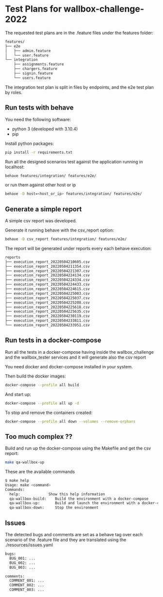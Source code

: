 # Test Plans for wallbox-challenge-2022

The requested test plans are in the .feature files under the features folder:

```bash
features/
├── e2e
│   ├── admin.feature
│   └── user.feature
└── integration
    ├── assignments.feature
    ├── chargers.feature
    ├── signin.feature
    └── users.feature
```

The integration test plan is split in files by endpoints, and the e2e test plan by roles.

## Run tests with behave
You need the following software:
 - python 3 (developed with 3.10.4)
 - pip

Install python packages:
```bash
pip install -r requirements.txt
```
Run all the designed scenarios test against the application running in localhost:
```bash
behave features/integration/ features/e2e/
```
or run them against other host or ip
```bash
behave -D host=<host_or_ip> features/integration/ features/e2e/
```

## Generate a simple report
A simple csv report was developed.

Generate it running behave with the csv_report option:
```bash
behave -D csv_report features/integration/ features/e2e/
```

The report will be generated under reports every each behave execution:
```bash
reports
├── execution_report_20220504210605.csv
├── execution_report_20220504211354.csv
├── execution_report_20220504221307.csv
├── execution_report_20220504224134.csv
├── execution_report_20220504224334.csv
├── execution_report_20220504224433.csv
├── execution_report_20220504224615.csv
├── execution_report_20220504225003.csv
├── execution_report_20220504225037.csv
├── execution_report_20220504225208.csv
├── execution_report_20220504225618.csv
├── execution_report_20220504225635.csv
├── execution_report_20220504230119.csv
├── execution_report_20220504233811.csv
└── execution_report_20220504233951.csv
```

## Run tests in a docker-compose

Run all the tests in a docker-compose having inside the wallbox_challenge and the wallbox_tester services and it will generate also the csv report

You need docker and docker-compose installed in your system.

Then build the docker images:

```bash
docker-compose --profile all build
```

And start up:

```bash
docker-compose --profile all up -d
```

To stop and remove the containers created:

```bash
docker-compose --profile all down --volumes --remove-orphans
```

## Too much complex ??

Build and run up the docker-compose using the Makefile and get the csv report:
```bash
make qa-wallbox-up
```

These are the available commands
```bash
$ make help
Usage: make <command>
Commands:
  help:             Show this help information
  qa-wallbox-build:    Build the environment with a docker-compose
  qa-wallbox-up:       Build and launch the environment with a docker-compose
  qa-wallbox-down:     Stop the environment
```

## Issues

The detected bugs and comments are set as a behave tag over each scenario of the .feature file and they are translated using the ./resources/issues.yaml
```bash
bugs:
  BUG_001: ...
  BUG_002: ...
  BUG_003: ...

comments:
  COMMENT_001: ...
  COMMENT_002: ...
  COMMENT_003: ...
```
